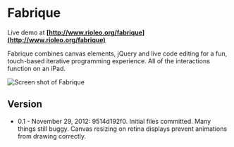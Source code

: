 Fabrique
========

Live demo at **[http://www.rioleo.org/fabrique](http://www.rioleo.org/fabrique)**

Fabrique combines canvas elements, jQuery and live code editing for a fun, touch-based iterative programming experience. All of the interactions function on an iPad.

![Screen shot of Fabrique](https://raw.github.com/rioleo/fabrique/master/images/screenshot.jpg "Screenshot")


Version
-------------------------
* 0.1 - November 29, 2012: 9514d192f0. Initial files committed. Many things still buggy. Canvas resizing on retina displays prevent animations from drawing correctly.